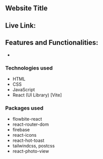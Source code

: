 ## Website Title

## Live Link:

## Features and Functionalities:

-

### Technologies used

- HTML
- CSS
- JavaScript
- React (UI Library) [Vite]

### Packages used

- flowbite-react
- react-router-dom
- firebase
- react-icons
- react-hot-toast
- tailwindcss, postcss
- react-photo-view
